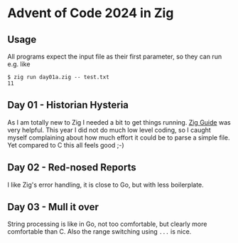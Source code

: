 # Advent of Code 2024 in Zig

## Usage

All programs expect the input file as their first parameter, so they can run e.g. like

```
$ zig run day01a.zig -- test.txt
11
```

## Day 01 - Historian Hysteria

As I am totally new to Zig I needed a bit to get things running. [Zig Guide](https://zig.guide/) was
very helpful. This year I did not do much low level coding, so I caught myself complaining about how
much effort it could be to parse a simple file. Yet compared to C this all feels good ;-)

## Day 02 - Red-nosed Reports

I like Zig's error handling, it is close to Go, but with less boilerplate.

## Day 03 - Mull it over

String processing is like in Go, not too comfortable, but clearly more comfortable than C. Also
the range switching using `...` is nice.